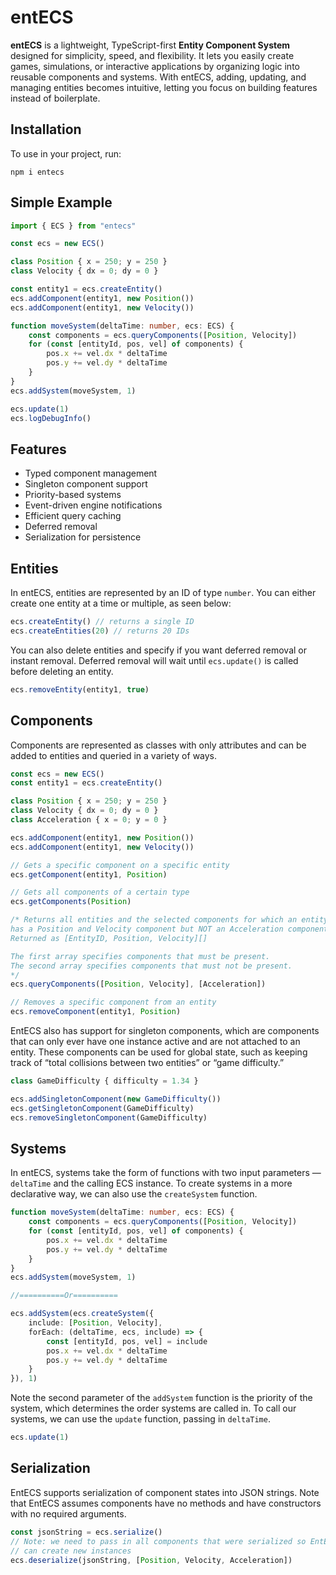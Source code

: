 # **entECS**
**entECS** is a lightweight, TypeScript-first **Entity Component System** designed for simplicity, speed, and flexibility. It lets you easily create games, simulations, or interactive applications by organizing logic into reusable components and systems. With entECS, adding, updating, and managing entities becomes intuitive, letting you focus on building features instead of boilerplate.

## Installation
To use in your project, run:
```
npm i entecs
```

## Simple Example
```typescript
import { ECS } from "entecs"

const ecs = new ECS()

class Position { x = 250; y = 250 }
class Velocity { dx = 0; dy = 0 }

const entity1 = ecs.createEntity()
ecs.addComponent(entity1, new Position())
ecs.addComponent(entity1, new Velocity())

function moveSystem(deltaTime: number, ecs: ECS) {
    const components = ecs.queryComponents([Position, Velocity])
    for (const [entityId, pos, vel] of components) {
        pos.x += vel.dx * deltaTime
        pos.y += vel.dy * deltaTime
    }
}
ecs.addSystem(moveSystem, 1)

ecs.update(1)
ecs.logDebugInfo()
```

## Features
- Typed component management  
- Singleton component support  
- Priority-based systems  
- Event-driven engine notifications  
- Efficient query caching  
- Deferred removal  
- Serialization for persistence  

## Entities
In entECS, entities are represented by an ID of type `number`. You can either create one entity at a time or multiple, as seen below:
```typescript
ecs.createEntity() // returns a single ID
ecs.createEntities(20) // returns 20 IDs
```
You can also delete entities and specify if you want deferred removal or instant removal. Deferred removal will wait until `ecs.update()` is called before deleting an entity.
```typescript
ecs.removeEntity(entity1, true)
```

## Components
Components are represented as classes with only attributes and can be added to entities and queried in a variety of ways.
```typescript
const ecs = new ECS()
const entity1 = ecs.createEntity()

class Position { x = 250; y = 250 }
class Velocity { dx = 0; dy = 0 }
class Acceleration { x = 0; y = 0 }

ecs.addComponent(entity1, new Position())
ecs.addComponent(entity1, new Velocity())

// Gets a specific component on a specific entity
ecs.getComponent(entity1, Position)

// Gets all components of a certain type
ecs.getComponents(Position)

/* Returns all entities and the selected components for which an entity
has a Position and Velocity component but NOT an Acceleration component.
Returned as [EntityID, Position, Velocity][]

The first array specifies components that must be present.
The second array specifies components that must not be present.
*/
ecs.queryComponents([Position, Velocity], [Acceleration])

// Removes a specific component from an entity
ecs.removeComponent(entity1, Position)
```

EntECS also has support for singleton components, which are components that can only ever have one instance active and are not attached to an entity. These components can be used for global state, such as keeping track of “total collisions between two entities” or “game difficulty.”
```typescript
class GameDifficulty { difficulty = 1.34 }

ecs.addSingletonComponent(new GameDifficulty())
ecs.getSingletonComponent(GameDifficulty)
ecs.removeSingletonComponent(GameDifficulty)
```

## Systems
In entECS, systems take the form of functions with two input parameters — `deltaTime` and the calling ECS instance. To create systems in a more declarative way, we can also use the `createSystem` function.
```typescript
function moveSystem(deltaTime: number, ecs: ECS) {
    const components = ecs.queryComponents([Position, Velocity])
    for (const [entityId, pos, vel] of components) {
        pos.x += vel.dx * deltaTime
        pos.y += vel.dy * deltaTime
    }
}
ecs.addSystem(moveSystem, 1)

//==========Or==========

ecs.addSystem(ecs.createSystem({
    include: [Position, Velocity],
    forEach: (deltaTime, ecs, include) => {
        const [entityId, pos, vel] = include
        pos.x += vel.dx * deltaTime
        pos.y += vel.dy * deltaTime
    }
}), 1)
```
Note the second parameter of the `addSystem` function is the priority of the system, which determines the order systems are called in. To call our systems, we can use the `update` function, passing in `deltaTime`.
```typescript
ecs.update(1)
```

## Serialization
EntECS supports serialization of component states into JSON strings. Note that EntECS assumes components have no methods and have constructors with no required arguments.
```typescript
const jsonString = ecs.serialize()
// Note: we need to pass in all components that were serialized so EntECS 
// can create new instances
ecs.deserialize(jsonString, [Position, Velocity, Acceleration])
```
